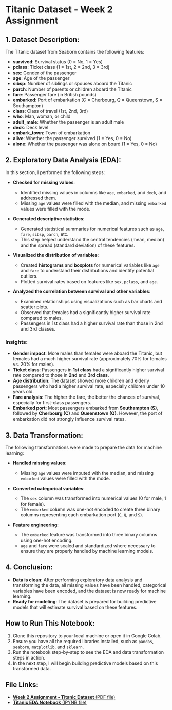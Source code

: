 # Titanic Dataset - Week 2 Assignment

## 1. Dataset Description:
The Titanic dataset from Seaborn contains the following features:

- **survived**: Survival status (0 = No, 1 = Yes)
- **pclass**: Ticket class (1 = 1st, 2 = 2nd, 3 = 3rd)
- **sex**: Gender of the passenger
- **age**: Age of the passenger
- **sibsp**: Number of siblings or spouses aboard the Titanic
- **parch**: Number of parents or children aboard the Titanic
- **fare**: Passenger fare (in British pounds)
- **embarked**: Port of embarkation (C = Cherbourg, Q = Queenstown, S = Southampton)
- **class**: Class of travel (1st, 2nd, 3rd)
- **who**: Man, woman, or child
- **adult_male**: Whether the passenger is an adult male
- **deck**: Deck level
- **embark_town**: Town of embarkation
- **alive**: Whether the passenger survived (1 = Yes, 0 = No)
- **alone**: Whether the passenger was alone on board (1 = Yes, 0 = No)

## 2. Exploratory Data Analysis (EDA):
In this section, I performed the following steps:

- **Checked for missing values**: 
  - Identified missing values in columns like `age`, `embarked`, and `deck`, and addressed them.
  - Missing `age` values were filled with the median, and missing `embarked` values were filled with the mode.

- **Generated descriptive statistics**: 
  - Generated statistical summaries for numerical features such as `age`, `fare`, `sibsp`, `parch`, etc.
  - This step helped understand the central tendencies (mean, median) and the spread (standard deviation) of these features.

- **Visualized the distribution of variables**: 
  - Created **histograms** and **boxplots** for numerical variables like `age` and `fare` to understand their distributions and identify potential outliers.
  - Plotted survival rates based on features like `sex`, `pclass`, and `age`.

- **Analyzed the correlation between survival and other variables**: 
  - Examined relationships using visualizations such as bar charts and scatter plots.
  - Observed that females had a significantly higher survival rate compared to males.
  - Passengers in 1st class had a higher survival rate than those in 2nd and 3rd classes.

### Insights:
- **Gender impact**: More males than females were aboard the Titanic, but females had a much higher survival rate (approximately 70% for females vs. 20% for males).
- **Ticket class**: Passengers in **1st class** had a significantly higher survival rate compared to those in **2nd** and **3rd class**.
- **Age distribution**: The dataset showed more children and elderly passengers who had a higher survival rate, especially children under 10 years old.
- **Fare analysis**: The higher the fare, the better the chances of survival, especially for first-class passengers.
- **Embarked port**: Most passengers embarked from **Southampton (S)**, followed by **Cherbourg (C)** and **Queenstown (Q)**. However, the port of embarkation did not strongly influence survival rates.

## 3. Data Transformation:
The following transformations were made to prepare the data for machine learning:

- **Handled missing values**: 
  - Missing `age` values were imputed with the median, and missing `embarked` values were filled with the mode.
  
- **Converted categorical variables**: 
  - The `sex` column was transformed into numerical values (0 for male, 1 for female).
  - The `embarked` column was one-hot encoded to create three binary columns representing each embarkation port (`C`, `Q`, and `S`).

- **Feature engineering**: 
  - The `embarked` feature was transformed into three binary columns using one-hot encoding.
  - `age` and `fare` were scaled and standardized where necessary to ensure they are properly handled by machine learning models.

## 4. Conclusion:
- **Data is clean**: After performing exploratory data analysis and transforming the data, all missing values have been handled, categorical variables have been encoded, and the dataset is now ready for machine learning.
- **Ready for modeling**: The dataset is prepared for building predictive models that will estimate survival based on these features.

## How to Run This Notebook:
1. Clone this repository to your local machine or open it in Google Colab.
2. Ensure you have all the required libraries installed, such as `pandas`, `seaborn`, `matplotlib`, and `sklearn`.
3. Run the notebook step-by-step to see the EDA and data transformation steps in action.
4. In the next step, I will begin building predictive models based on this transformed data.

## File Links:
- [**Week 2 Assignment - Titanic Dataset** (PDF file)](path_to_your_pdf_file)
- [**Titanic EDA Notebook** (IPYNB file)](path_to_your_notebook_file)
